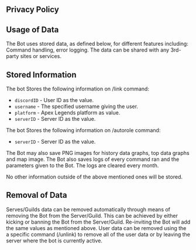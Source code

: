 Privacy Policy
-

Usage of Data
-

The Bot uses stored data, as defined below, for different features including:
Command handling, error logging.
The data can be shared with any 3rd-party sites or services.

Stored Information
-

The bot Stores the following information on /link command:

- ``discordID`` - User ID as the value.
- ``username`` - The specified username giving the user.
- ``platform`` - Apex Legends platform as value.
- ``serverID`` - Server ID as the value.

The bot Stores the following information on /autorole command:

- ``serverID`` - Server ID as the value.

The Bot may also save PNG images for history data graphs, top data graphs and map image. The Bot also saves logs of every command ran and the parameters given to the Bot. The logs are cleared every month.

No other information outside of the above mentioned ones will be stored.

Removal of Data
-

Serves/Guilds data can be removed automatically through means of removing the Bot from the Server/Guild. This can be achieved by either kicking or banning the Bot from the Server/Guild. Re-inviting the Bot will add the same values as mentioned above. User data can be removed using the a specific command (/unlink) to remove all of the user data or by leaving the server where the bot is currently active.
